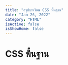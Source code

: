 ```yaml
---
title: "สรุปบทเรียน CSS พื้นฐาน"
date: "Jan 26, 2022"
category: "HTML"
isActive: false
isShowHome: false
---
```


# CSS พื้นฐาน
